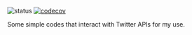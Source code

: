 ![status](https://github.com/tbotaq/twitter-rb/workflows/Ruby/badge.svg)
[![codecov](https://codecov.io/gh/tbotaq/twr-snippets-rb/branch/main/graph/badge.svg?token=8Gj5evc0pg)](https://codecov.io/gh/tbotaq/twr-snippets-rb)

Some simple codes that interact with Twitter APIs for my use.
